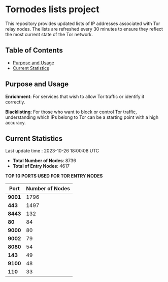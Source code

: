 # Tornodes lists project

This repository provides updated lists of IP addresses associated with Tor relay nodes. The lists are refreshed every 30 minutes to ensure they reflect the most current state of the Tor network.

## Table of Contents

- [Purpose and Usage](#purpose-and-usage)
- [Current Statistics](#current-statistics)


## Purpose and Usage

**Enrichment**: For services that wish to allow Tor traffic or identify it correctly.

**Blacklisting**: For those who want to block or control Tor traffic, understanding which IPs belong to Tor can be a starting point with a high accuracy.

## Current Statistics

Last update time : 2023-10-26 18:00:08 UTC

- **Total Number of Nodes**: 8736
- **Total of Entry Nodes**: 4617

**TOP 10 PORTS USED FOR TOR ENTRY NODES**

| **Port** | **Number of Nodes** |
|------|-----------------|
| **9001**   | 1796  |
| **443**   | 1497  |
| **8443**   | 132  |
| **80**   | 84  |
| **9000**   | 80  |
| **9002**   | 79  |
| **8080**   | 54  |
| **143**   | 49  |
| **9100**   | 48  |
| **110**   | 33  |

